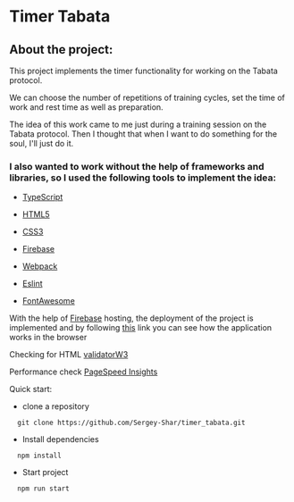 # Timer Tabata

## About the project:


This project implements the timer functionality for working on the Tabata protocol.  

We can choose the number of repetitions of training cycles, set the time of work and rest time as well as preparation. 


The idea of this work came to me just during a training session on the Tabata protocol. Then I thought that when I want to do something for the soul, I'll just do it.

### I also wanted to work without the help of frameworks and libraries, so I used the following tools to implement the idea:

- [TypeScript](https://www.typescriptlang.org/)

- [HTML5](https://www.w3.org/TR/2011/WD-html5-20110405/)

- [CSS3](https://developer.mozilla.org/ru/docs/Learn/Getting_started_with_the_web/CSS_basics)

- [Firebase](https://firebase.google.com/)

- [Webpack](https://webpack.js.org/)

- [Eslint](https://eslint.org/)

- [FontAwesome](https://fontawesome.com/)



With the help of [Firebase](https://firebase.google.com/) hosting, the deployment of the project is implemented and by following [this](https://tabata-timer-app-932a8.web.app/) link you can see how the application works in the browser


Checking for HTML  [validatorW3](https://validator.w3.org/nu/?doc=https%3A%2F%2Ftabata-timer-app-932a8.web.app%2F )

Performance check  [PageSpeed Insights](https://pagespeed.web.dev/report?url=https%3A%2F%2Ftabata-timer-app-932a8.web.app%2F&form_factor=desktop)


Quick start:

- clone a repository

```
  git clone https://github.com/Sergey-Shar/timer_tabata.git
```

- Install dependencies

```
  npm install
```

- Start project

```
  npm run start
```

